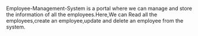 Employee-Management-System is a portal where we can manage and store the information of all the employees.Here,We can Read all the employees,create an employee,update and delete an employee from the system.
